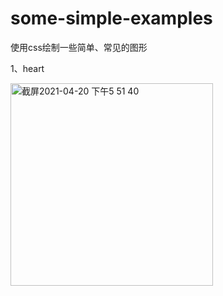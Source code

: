 # some-simple-examples
使用css绘制一些简单、常见的图形

1、heart 

<img width="324" alt="截屏2021-04-20 下午5 51 40" src="https://user-images.githubusercontent.com/28016082/115376586-6817f680-a201-11eb-9f1b-8d3114713400.png">


